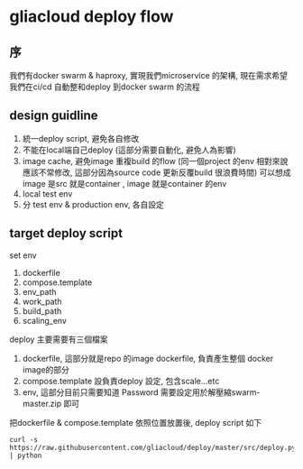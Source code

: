 gliacloud deploy flow
===
序
---
我們有docker swarm & haproxy, 實現我們microservice 的架構, 現在需求希望我們在ci/cd 自動整和deploy 到docker swarm 的流程


design guidline
---
1. 統一deploy script, 避免各自修改
2. 不能在local端自己deploy (這部分需要自動化, 避免人為影響)
3. image cache, 避免image 重複build 的flow (同一個project 的env 相對來說應該不常修改, 這部分因為source code 更新反覆build 很浪費時間) 可以想成image 是src 就是container , image 就是container 的env
4. local test env
5. 分 test env & production env, 各自設定


target deploy script
---

set env 
1. dockerfile
2. compose.template
3. env_path
4. work_path
5. build_path
6. scaling_env


deploy 主要需要有三個檔案
1. dockerfile, 這部分就是repo 的image dockerfile, 負責產生整個 docker image的部分
2. compose.template 設負責deploy 設定, 包含scale...etc
3. env, 這部分目前只需要知道 Password 需要設定用於解壓縮swarm-master.zip 即可

把dockerfile & compose.template 依照位置放置後, deploy script 如下
```
curl -s https://raw.githubusercontent.com/gliacloud/deploy/master/src/deploy.py | python
```
